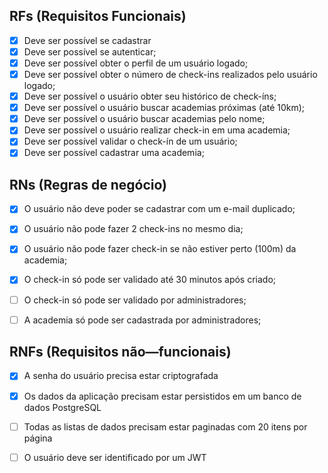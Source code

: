 ## RFs (Requisitos Funcionais)

- [X] Deve ser possível se cadastrar
- [X] Deve ser possível se autenticar;
- [X] Deve ser possível obter o perfil de um usuário logado;
- [X] Deve ser possível obter o número de check-ins realizados pelo usuário logado;
- [X] Deve ser possível o usuário obter seu histórico de check-íns;
- [X] Deve ser possível o usuário buscar academias próximas (até 10km);
- [X] Deve ser possível o usuário buscar academias pelo nome;
- [X] Deve ser possível o usuário realizar check-in em uma academia;
- [X] Deve ser possível validar o check-ín de um usuário;
- [X] Deve ser possível cadastrar uma academia;

## RNs (Regras de negócio)

- [X] O usuário não deve poder se cadastrar com um e-mail duplicado;
- [X] O usuário não pode fazer 2 check-ins no mesmo dia;
- [X] O usuário não pode fazer check-in se não estiver perto (100m) da academia;
- [X] O check-in só pode ser validado até 30 minutos após criado;
- [ ] O check-in só pode ser validado por administradores;
- [ ] A academia só pode ser cadastrada por administradores;


## RNFs (Requisitos não—funcionais)   
- [X] A senha do usuário precisa estar criptografada
- [X] Os dados da aplicação precisam estar persistidos em um banco de dados PostgreSQL
- [ ] Todas as listas de dados precisam estar paginadas com 20 itens por página
- [ ] O usuário deve ser identificado por um JWT    

